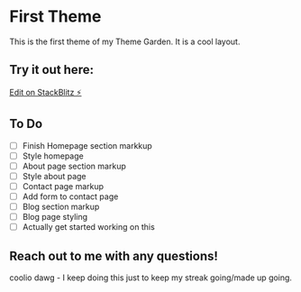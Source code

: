 # First Theme 

This is the first theme of my Theme Garden. It is a cool layout.

## Try it out here:

[Edit on StackBlitz ⚡️](https://stackblitz.com/edit/nextjs-21v57b)

## To Do
- [ ] Finish Homepage section markkup
- [ ] Style homepage
- [ ] About page section markup
- [ ] Style about page
- [ ] Contact page markup
- [ ] Add form to contact page
- [ ] Blog section markup
- [ ] Blog page styling
- [ ] Actually get started working on this

## Reach out to me with any questions!
coolio dawg - I keep doing this just to keep my streak going/made up going. 